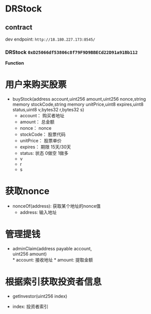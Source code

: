 # DRStock

## contract

dev endpoint: `http://18.180.227.173:8545/`

### DRStock `0xD25066df53806c8f79F9D9BBECd22D91a91Bb112`

**Function**
        
# 用户来购买股票
- buyStock(address account,uint256 amount,uint256 nonce,string memory stockCode,string memory unitPrice,uint8 expires,uint8 status,uint8 v,bytes32 r,bytes32 s)
    * account：   购买者地址
    * amount：    总金额
    * nonce：     nonce
    * stockCode： 股票代码
    * unitPrice： 股票单价
    * expires：   期限 15天/30天
    * status:     状态 0做空 1做多
    * v
    * r
    * s
# 获取nonce
- nonceOf(address): 获取某个地址的nonce值
    * address: 输入地址


# 管理提钱
- adminClaim(address payable account,  
               uint256 amount)          
               * account:  接收地址
               * amount:  提取金额
                            
                            
# 根据索引获取投资者信息
- getInvestor(uint256 index)   
* index: 投资者索引
